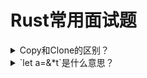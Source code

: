 # Rust常用面试题

<details>

  <summary>Copy和Clone的区别？</summary>
  要实现Copy,必须先实现Clone
  
  Copy表示这个struct可以以类似与memcpy的方式Clone
  
  一个自定义struct,必须所有元素都是Copy,整个struct才能copy
</details>

<details>
  <summary> `let a=&*t`是什么意思？</summary>
  `&*t` 表示对t解引用。 相当于 `t.deref()`
  
  `a`的类型和`t`不同
  
  不过也要看情况。比如
  ```
  let a:* const u8;
  let b:&u8=&* a;
  ```
    ```
  let a:* mut u8;
  let b:&mut u8=&* a;
  ```
</details>  

<details>
   <summary>`let a=*&t`是什么意思？</summary>
   `*&t` 表示先取引用，再Copy一份。`t`必须是Copy的
  
   `a`的类型和`t`相同
</details>

<details>
   <summary> `let a:T=b` 在T类型不同时，分别是什么语义？</summary>
  T：Clone + ！Copy  => move 
  
  T：Clone + Copy    => copy
  
  T: !Clone         => move
</details>

<details>
  <summary>`let a:Box<u8>=b` 语义是复制还是move？</summary>
    `Box<T>` 是独占指针，是move
</details>

<details>
  <summary>lifetime 自动推导规则</summary>
  todo!()
 </details>
 
 <details>
  <summary>如何实现一个drop函数</summary>
 fn drop<T>(_x: T) {}
  </details>
  
  <details>
  <summary>HashMap与BTreeMap有什么区别？ BTreeMap为什么没有with_capacity() 方法？</summary>
  todo!()
  </details>
  
  <details>
  <summary>HashMap与HashSet的区别？</summary>
  HashSet是值为 () 的HashMap
  </details>
  
```
let mut a=[0;8];
let mut b=[1;8];
a=b;
println!("{:?}",a);
println!("{:?}",b);
```
  <details>
  <summary>以上代码能否编译？结果是多少</summary>
  可以编译。实现的是复制语义
  </details>
  
  <details>
    <summary> 举一个需要用到Rc的场景 </summary>
   图的表示。每个节点有一个列表，维护邻居节点的指针
  </details>
  
<details>
    <summary>  Rc<[0;32]>默认分配的内存在堆上还是stack上？ </summary> 
  stack上
  要让Rc指向heap，要这么写
  `Rc<Box<[0;32]>>  `
</details>

  <details>
  <summary>什么是Send Trait,Sync Trait</summary>
  T:Send -> T 可以安全的move到另一个线程
  T:Sync -> 多个线程持有 &T 是安全的
  </details>
  
<details>
  <summary>为什么Rc没有Send Trait？</summary>
  因为Rc中的计数器没有用原子操作，不是线程安全的
  而Arc中的计数器用了原子操作，是线程安全的
  </details>
  
  <details>
  <summary>为什么RefCell没有Sync Trait？</summary>
  因为RefCell里有读计数器和写计数器。这两个计数器没有用
  </details>
  
<details>
      <summary>const与static的相同点和区别？</summary>
      相同点：
      1. 写的时候要标注类型
      2.  只能被 constant functions and values赋值
      
      不同点：
      static可修改，const 
</details>

<details>
<summary>static变量做什么用？</summary>
可以声明在函数中，用来统计函数的访问次数。
就算函数退出，也不会释放
```
fn ff() {
    static mut a: u32 = 1;
    unsafe {
        a += 1;
        println!("{}", a);
    }
}

fn main() {
    ff();
    ff();
    ff();
}

```

static变量在编译到二进制以后，放在可执行文件的data段，由os保证运行时能访问到data段。
static变量一般不会触发stack分配和heap分配

static在 .data
static mut 在 .bss
</details>

<details>
<summary>const fn的作用</summary>
在编译期就计算，所以与运行时有关的计算不能放在const fn中
</details>

<details>
<summary>为什么Arc不是static的变量</summary>
首先我们为什么要Arc做static全局变量？
Arc的优点是有内在计数器，一旦没人用了就释放。（自动释放功能）
但是你现在要全局有用，也就是说永不释放，那就用不到自动释放的功能，所以就不要用Arc.
</details>

```
static mut a:String=String::new();

fn main() {
    unsafe{
        println!("{}",a);
        a.push('a');
        println!("{}",a);
    }
}


```
<details>
<summary>static变量，修改后会发生什么？</summary>
todo!()
</details>

<details>
<summary>哪些类型默认分配在heap上？</summary>
Box,Vec,String
</details>

<details>
<summary>static变量的drop函数会不会被调用？</summary>
不会
</details>

<details>
<summary>
以下哪种写法会报错

let mut num = 32_u32;

let a = &mut num;

// let b : &mut _ = a; // case 1 : ok
// let b = &mut *a;    // case 2 : ok
// let b = a;          // case 3 : wrong

b;
a;

</summary>

只有case 3 会报错

</details>


